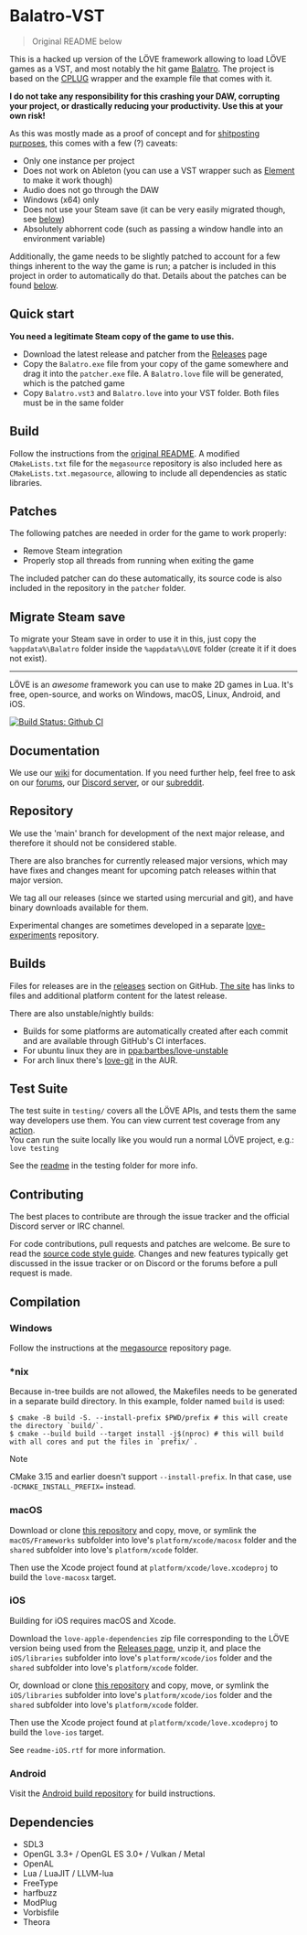 # Balatro-VST

> Original README below

This is a hacked up version of the LÖVE framework allowing to load LÖVE games as a VST, and most notably the hit game [Balatro](https://www.playbalatro.com). The project is based on the [CPLUG](https://github.com/Tremus/CPLUG) wrapper and the example file that comes with it.

**I do not take any responsibility for this crashing your DAW, corrupting your project, or drastically reducing your productivity. Use this at your own risk!**

As this was mostly made as a proof of concept and for [shitposting purposes](https://twitter.com/dialgadu77/status/1869444443721617510), this comes with a few (?) caveats:
- Only one instance per project
- Does not work on Ableton (you can use a VST wrapper such as [Element](https://kushview.net/element/) to make it work though)
- Audio does not go through the DAW
- Windows (x64) only
- Does not use your Steam save (it can be very easily migrated though, see [below](#migrate-steam-save))
- Absolutely abhorrent code (such as passing a window handle into an environment variable)

Additionally, the game needs to be slightly patched to account for a few things inherent to the way the game is run; a patcher is included in this project in order to automatically do that. Details about the patches can be found [below](#patches).

## Quick start

**You need a legitimate Steam copy of the game to use this.**
- Download the latest release and patcher from the [Releases](https://github.com/SayakaIsBaka/love-vst/releases) page
- Copy the `Balatro.exe` file from your copy of the game somewhere and drag it into the `patcher.exe` file. A `Balatro.love` file will be generated, which is the patched game
- Copy `Balatro.vst3` and `Balatro.love` into your VST folder. Both files must be in the same folder

## Build

Follow the instructions from the [original README](#compilation). A modified `CMakeLists.txt` file for the `megasource` repository is also included here as `CMakeLists.txt.megasource`, allowing to include all dependencies as static libraries.

## Patches

The following patches are needed in order for the game to work properly:
- Remove Steam integration
- Properly stop all threads from running when exiting the game

The included patcher can do these automatically, its source code is also included in the repository in the `patcher` folder.

## Migrate Steam save

To migrate your Steam save in order to use it in this, just copy the `%appdata%\Balatro` folder inside the `%appdata%\LOVE` folder (create it if it does not exist).

---

LÖVE is an *awesome* framework you can use to make 2D games in Lua. It's free, open-source, and works on Windows, macOS, Linux, Android, and iOS.

[![Build Status: Github CI](https://github.com/love2d/love/workflows/continuous-integration/badge.svg)](https://github.com/love2d/love/actions?query=workflow%3Acontinuous-integration)

Documentation
-------------

We use our [wiki][wiki] for documentation.
If you need further help, feel free to ask on our [forums][forums], our [Discord server][discord], or our [subreddit][subreddit].

Repository
----------

We use the 'main' branch for development of the next major release, and therefore it should not be considered stable.

There are also branches for currently released major versions, which may have fixes and changes meant for upcoming patch releases within that major version.

We tag all our releases (since we started using mercurial and git), and have binary downloads available for them.

Experimental changes are sometimes developed in a separate [love-experiments][love-experiments] repository.

Builds
------

Files for releases are in the [releases][releases] section on GitHub. [The site][site] has links to files and additional platform content for the latest release.

There are also unstable/nightly builds:

- Builds for some platforms are automatically created after each commit and are available through GitHub's CI interfaces.
- For ubuntu linux they are in [ppa:bartbes/love-unstable][unstableppa]
- For arch linux there's [love-git][aur] in the AUR.

Test Suite
----------

The test suite in `testing/` covers all the LÖVE APIs, and tests them the same way developers use them. You can view current test coverage from any [action][workflows].  
You can run the suite locally like you would run a normal LÖVE project, e.g.:  
`love testing`

See the [readme][testsuite] in the testing folder for more info.  

Contributing
------------

The best places to contribute are through the issue tracker and the official Discord server or IRC channel.

For code contributions, pull requests and patches are welcome. Be sure to read the [source code style guide][codestyle].
Changes and new features typically get discussed in the issue tracker or on Discord or the forums before a pull request is made.

Compilation
-----------

### Windows
Follow the instructions at the [megasource][megasource] repository page.

### *nix
Because in-tree builds are not allowed, the Makefiles needs to be generated in a separate build directory. In this example, folder named `build` is used:

	$ cmake -B build -S. --install-prefix $PWD/prefix # this will create the directory `build/`.
	$ cmake --build build --target install -j$(nproc) # this will build with all cores and put the files in `prefix/`.

> [!NOTE]  
> CMake 3.15 and earlier doesn't support `--install-prefix`. In that case, use `-DCMAKE_INSTALL_PREFIX=` instead.

### macOS
Download or clone [this repository][dependencies-apple] and copy, move, or symlink the `macOS/Frameworks` subfolder into love's `platform/xcode/macosx` folder and the `shared` subfolder into love's `platform/xcode` folder.

Then use the Xcode project found at `platform/xcode/love.xcodeproj` to build the `love-macosx` target.

### iOS
Building for iOS requires macOS and Xcode.

Download the `love-apple-dependencies` zip file corresponding to the LÖVE version being used from the [Releases page][dependencies-ios],
unzip it, and place the `iOS/libraries` subfolder into love's `platform/xcode/ios` folder and the `shared` subfolder into love's `platform/xcode` folder.

Or, download or clone [this repository][dependencies-apple] and copy, move, or symlink the `iOS/libraries` subfolder into love's `platform/xcode/ios` folder and the `shared` subfolder into love's `platform/xcode` folder.

Then use the Xcode project found at `platform/xcode/love.xcodeproj` to build the `love-ios` target.

See `readme-iOS.rtf` for more information.

### Android
Visit the [Android build repository][android-repository] for build instructions.

Dependencies
------------

- SDL3
- OpenGL 3.3+ / OpenGL ES 3.0+ / Vulkan / Metal
- OpenAL
- Lua / LuaJIT / LLVM-lua
- FreeType
- harfbuzz
- ModPlug
- Vorbisfile
- Theora

[site]: https://love2d.org
[wiki]: https://love2d.org/wiki
[forums]: https://love2d.org/forums
[discord]: https://discord.gg/rhUets9
[subreddit]: https://www.reddit.com/r/love2d
[dependencies-apple]: https://github.com/love2d/love-apple-dependencies
[dependencies-ios]: https://github.com/love2d/love/releases
[megasource]: https://github.com/love2d/megasource
[unstableppa]: https://launchpad.net/~bartbes/+archive/love-unstable
[aur]: https://aur.archlinux.org/packages/love-git
[love-experiments]: https://github.com/slime73/love-experiments
[codestyle]: https://love2d.org/wiki/Code_Style
[android-repository]: https://github.com/love2d/love-android
[releases]: https://github.com/love2d/love/releases
[testsuite]: https://github.com/love2d/love/tree/main/testing
[workflows]: https://github.com/love2d/love/actions/workflows/main.yml?query=branch%3Amain
